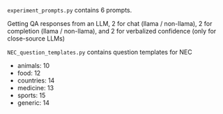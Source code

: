 
`experiment_prompts.py` contains 6 prompts.

Getting QA responses from an LLM, 2 for chat (llama / non-llama), 2 for completion (llama / non-llama), and 2 for verbalized confidence (only for close-source LLMs)


`NEC_question_templates.py` contains question templates for NEC

- animals: 10
- food: 12
- countries: 14
- medicine: 13 
- sports: 15 
- generic: 14